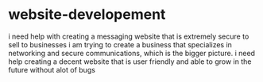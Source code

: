 # website-developement
i need help with creating a messaging website that is extremely secure to sell to businesses
i am trying to create a business that specializes in networking and secure communications, which is the bigger picture.
i need help creating a decent website that is user friendly and able to grow in the future without alot of bugs 

